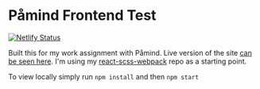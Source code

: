 # Påmind Frontend Test
[![Netlify Status](https://api.netlify.com/api/v1/badges/05a71525-28df-4011-82e6-c0494fd0708e/deploy-status)](https://app.netlify.com/sites/amazing-mestorf-23f6b4/deploys)

Built this for my work assignment with Påmind. Live version of the site [can be seen here](https://amazing-mestorf-23f6b4.netlify.com/). I'm using my [react-scss-webpack](https://github.com/kevinolsson/react-scss-webpack) repo as a starting point.


To view locally simply run `npm install` and then `npm start`
